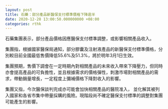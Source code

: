 ```yaml
---
layout: post
title: 石藥：部分產品新醫保支付標準價格下降逾半
date: 2020-12-28 13:00:50.000000000 +08:00
categories: rthk
---
```


石藥集團表示，部分產品價格因應醫保支付標準調整，或影響相關產品收入。

集團指，根據國家醫保局通知，部分膠囊及注射液產品的新醫保支付標準價格，分別較目前全國最低售價降低55.6%及51.3%，將於明年3月1日生效。

集團預期，售價下調會在一定時期內對相關產品的未來收入帶來下降壓力，但同時亦會提高產品的可負擔性，並且根據需求的價格彈性，刺激市場對相關產品的需求，帶動銷量增長，一定程度上彌補價格下降對收入的影響。

集團又指，今次醫保談判完成亦可能會加快相關產品的醫院准入， 並化解其被列入國家和各省市集中帶量採購的風險。現階段尚不確定醫保支付標準的調整對集團可能產生的影響。
